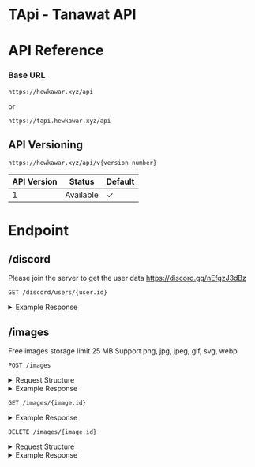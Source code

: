 # TApi - Tanawat API

# API Reference

### Base URL

```
https://hewkawar.xyz/api
```

or

```
https://tapi.hewkawar.xyz/api
```

## API Versioning

`https://hewkawar.xyz/api/v{version_number}`

| API Version | Status    | Default |
| ----------- | --------- | ------- |
| 1           | Available | ✓       |

# Endpoint

## /discord

Please join the server to get the user data
https://discord.gg/nEfgzJ3dBz

```
GET /discord/users/{user.id}
```

<details>
  <summary>Example Response</summary>

```json
{
  "user": {
    "id": "758681611251744788",
    "bot": false,
    "system": false,
    "flags": 4194560,
    "username": "hewkawar",
    "globalName": "HewkawAr",
    "discriminator": "0",
    "avatar": "429703f71598d7f9f2d851c4005226ca",
    "avatarDecoration": null,
    "createdTimestamp": 1600954191745,
    "defaultAvatarURL": "https://cdn.discordapp.com/embed/avatars/1.png",
    "tag": "hewkawar",
    "avatarURL": "https://cdn.discordapp.com/avatars/758681611251744788/429703f71598d7f9f2d851c4005226ca.webp",
    "displayAvatarURL": "https://cdn.discordapp.com/avatars/758681611251744788/429703f71598d7f9f2d851c4005226ca.webp"
  },
  "presence": "dnd",
  "activities": [
    {
      "name": "Visual Studio Code",
      "type": 0,
      "url": null,
      "details": "📃 TApi-Docs | Bugs 0",
      "state": "📂 README.md:29:12",
      "applicationId": "810516608442695700",
      "timestamps": {
        "start": "2024-09-15T06:03:44.900Z",
        "end": null
      },
      "party": null,
      "syncId": null,
      "assets": {
        "largeText": "Editing a MARKDOWN file",
        "smallText": "Visual Studio Code",
        "largeImage": "mp:external/upBsApcxBvN1KsYpnaBGo2gpIMtYbUQ9ZI90L8HdtgU/https/raw.githubusercontent.com/LeonardSSH/vscord/main/assets/icons/markdown.png",
        "smallImage": "mp:external/Joitre7BBxO-F2IaS7R300AaAcixAvPu3WD1YchRgdc/https/raw.githubusercontent.com/LeonardSSH/vscord/main/assets/icons/vscode.png"
      },
      "flags": 1,
      "emoji": null,
      "buttons": ["Active Label Button 1"],
      "createdTimestamp": 1726381021915
    }
  ]
}
```

</details>

## /images

Free images storage limit 25 MB
Support png, jpg, jpeg, gif, svg, webp

```
POST /images
```

<details>
  <summary>Request Structure</summary>

| Field    | Type   | Description     |
| -------- | ------ | --------------- |
| image    | file   | Image to upload |
| owner    | string | Owner           |
| filename | string | Filename        |

</details>
<details>
  <summary>Example Response</summary>

```json
{
  "message": "Image uploaded successfully with ID 5",
  "id": 5
}
```

</details>

```
GET /images/{image.id}
```

<details>
  <summary>Example Response</summary>

![Example Image](https://hewkawar.xyz/api/v1/images/5)

</details>

```
DELETE /images/{image.id}
```

<details>
  <summary>Request Structure</summary>

| Field    | Type   | Description |
| -------- | ------ | ----------- |
| owner    | string | Owner       |
| filename | string | Filename    |

</details>

<details>
  <summary>Example Response</summary>

```json
{
  "message": "Deleted image with ID 5"
}
```

</details>
